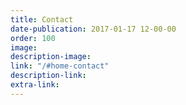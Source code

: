```yaml
---
title: Contact
date-publication: 2017-01-17 12-00-00
order: 100
image:
description-image:
link: "/#home-contact"
description-link: 
extra-link:
---
```

